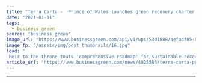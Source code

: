 ```yaml
---
title: "Terra Carta -  Prince of Wales launches green recovery charter for business"
date: "2021-01-11"
tags: 
  - business green
source: "business green"
image_url: "https://www.businessgreen.com/api/v1/wps/53d1888/aefadf05-8f6c-4933-838d-d5d07df497cd/3/prince-charles-film-shot-185x114.jpg"
image_fp: "/assets/img/post_thumbnails/16.jpg"
lead: "
 Heir to the throne touts 'comprehensive roadmap' for sustainable recovery to 2030 backed by Unilever, BP, BlackRock, Heathrow Airport, and others ..."
article_url: "https://www.businessgreen.com/news/4025586/terra-carta-prince-wales-launches-green-recovery-charter-business"
---
```


---
